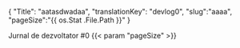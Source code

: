 {
"Title": "aatasdwadaa",
"translationKey": "devlog0",
"slug":"aaaa",
"pageSize":"{{ os.Stat .File.Path }}"
}

Jurnal de dezvoltator #0 {{< param "pageSize" >}}
